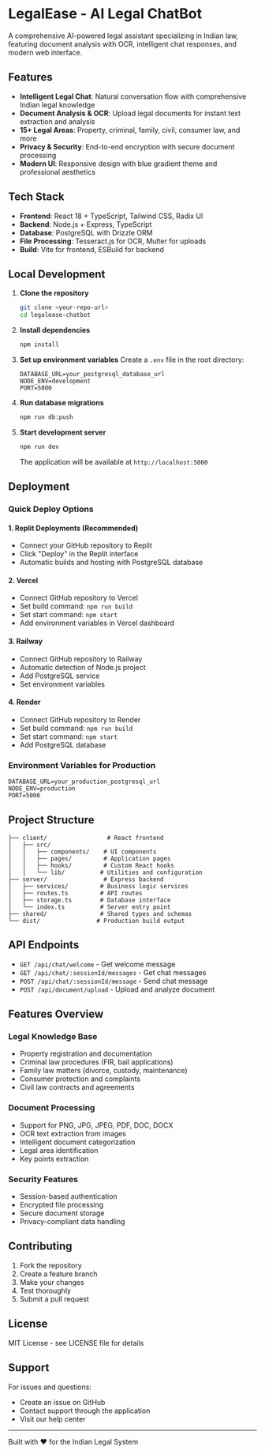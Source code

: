 # LegalEase - AI Legal ChatBot

A comprehensive AI-powered legal assistant specializing in Indian law, featuring document analysis with OCR, intelligent chat responses, and modern web interface.

## Features

- **Intelligent Legal Chat**: Natural conversation flow with comprehensive Indian legal knowledge
- **Document Analysis & OCR**: Upload legal documents for instant text extraction and analysis
- **15+ Legal Areas**: Property, criminal, family, civil, consumer law, and more
- **Privacy & Security**: End-to-end encryption with secure document processing
- **Modern UI**: Responsive design with blue gradient theme and professional aesthetics

## Tech Stack

- **Frontend**: React 18 + TypeScript, Tailwind CSS, Radix UI
- **Backend**: Node.js + Express, TypeScript
- **Database**: PostgreSQL with Drizzle ORM
- **File Processing**: Tesseract.js for OCR, Multer for uploads
- **Build**: Vite for frontend, ESBuild for backend

## Local Development

1. **Clone the repository**
   ```bash
   git clone <your-repo-url>
   cd legalease-chatbot
   ```

2. **Install dependencies**
   ```bash
   npm install
   ```

3. **Set up environment variables**
   Create a `.env` file in the root directory:
   ```env
   DATABASE_URL=your_postgresql_database_url
   NODE_ENV=development
   PORT=5000
   ```

4. **Run database migrations**
   ```bash
   npm run db:push
   ```

5. **Start development server**
   ```bash
   npm run dev
   ```

   The application will be available at `http://localhost:5000`

## Deployment

### Quick Deploy Options

#### 1. **Replit Deployments** (Recommended)
- Connect your GitHub repository to Replit
- Click "Deploy" in the Replit interface
- Automatic builds and hosting with PostgreSQL database

#### 2. **Vercel**
- Connect GitHub repository to Vercel
- Set build command: `npm run build`
- Set start command: `npm start`
- Add environment variables in Vercel dashboard

#### 3. **Railway**
- Connect GitHub repository to Railway
- Automatic detection of Node.js project
- Add PostgreSQL service
- Set environment variables

#### 4. **Render**
- Connect GitHub repository to Render
- Set build command: `npm run build`
- Set start command: `npm start`
- Add PostgreSQL database

### Environment Variables for Production

```env
DATABASE_URL=your_production_postgresql_url
NODE_ENV=production
PORT=5000
```

## Project Structure

```
├── client/                 # React frontend
│   ├── src/
│   │   ├── components/    # UI components
│   │   ├── pages/         # Application pages
│   │   ├── hooks/         # Custom React hooks
│   │   └── lib/          # Utilities and configuration
├── server/                # Express backend
│   ├── services/         # Business logic services
│   ├── routes.ts         # API routes
│   ├── storage.ts        # Database interface
│   └── index.ts          # Server entry point
├── shared/               # Shared types and schemas
└── dist/                # Production build output
```

## API Endpoints

- `GET /api/chat/welcome` - Get welcome message
- `GET /api/chat/:sessionId/messages` - Get chat messages
- `POST /api/chat/:sessionId/message` - Send chat message
- `POST /api/document/upload` - Upload and analyze document

## Features Overview

### Legal Knowledge Base
- Property registration and documentation
- Criminal law procedures (FIR, bail applications)
- Family law matters (divorce, custody, maintenance)
- Consumer protection and complaints
- Civil law contracts and agreements

### Document Processing
- Support for PNG, JPG, JPEG, PDF, DOC, DOCX
- OCR text extraction from images
- Intelligent document categorization
- Legal area identification
- Key points extraction

### Security Features
- Session-based authentication
- Encrypted file processing
- Secure document storage
- Privacy-compliant data handling

## Contributing

1. Fork the repository
2. Create a feature branch
3. Make your changes
4. Test thoroughly
5. Submit a pull request

## License

MIT License - see LICENSE file for details

## Support

For issues and questions:
- Create an issue on GitHub
- Contact support through the application
- Visit our help center

---

Built with ❤️ for the Indian Legal System